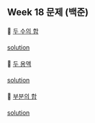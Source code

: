 ## Week 18 문제 (백준)

####
👀 [두 수의 합](https://www.acmicpc.net/problem/3273)
####
[solution](https://github.com/wishJinit/Algorithm-Acmicp/blob/master/two_pointer/Q3273_2.java)

####
👀 [두 용액](https://www.acmicpc.net/problem/2470)
####
[solution](https://github.com/wishJinit/Algorithm-Acmicp/blob/master/two_pointer/Q2470_2.java)

####
👀 [부분의 합](https://www.acmicpc.net/problem/1806)
####
[solution](https://github.com/wishJinit/Algorithm-Acmicp/blob/master/two_pointer/Q1806_2.java)

####


